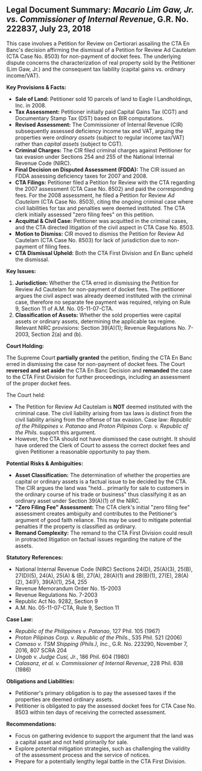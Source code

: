 ## Legal Document Summary: *Macario Lim Gaw, Jr. vs. Commissioner of Internal Revenue*, G.R. No. 222837, July 23, 2018

This case involves a Petition for Review on Certiorari assailing the CTA En Banc's decision affirming the dismissal of a Petition for Review Ad Cautelam (CTA Case No. 8503) for non-payment of docket fees. The underlying dispute concerns the characterization of real property sold by the Petitioner (Lim Gaw, Jr.) and the consequent tax liability (capital gains vs. ordinary income/VAT).

**Key Provisions & Facts:**

*   **Sale of Land:** Petitioner sold 10 parcels of land to Eagle I Landholdings, Inc. in 2008.
*   **Tax Assessment:** Petitioner initially paid Capital Gains Tax (CGT) and Documentary Stamp Tax (DST) based on BIR computations.
*   **Revised Assessment:** The Commissioner of Internal Revenue (CIR) subsequently assessed deficiency income tax and VAT, arguing the properties were *ordinary assets* (subject to regular income tax/VAT) rather than *capital assets* (subject to CGT).
*   **Criminal Charges:** The CIR filed criminal charges against Petitioner for tax evasion under Sections 254 and 255 of the National Internal Revenue Code (NIRC).
*   **Final Decision on Disputed Assessment (FDDA):** The CIR issued an FDDA assessing deficiency taxes for 2007 and 2008.
*   **CTA Filings:** Petitioner filed a Petition for Review with the CTA regarding the 2007 assessment (CTA Case No. 8502) and paid the corresponding fees.  For the 2008 assessment, he filed a Petition for Review *Ad Cautelam* (CTA Case No. 8503), citing the ongoing criminal case where civil liabilities for tax and penalties were deemed instituted.  The CTA clerk initially assessed "zero filing fees" on this petition.
*   **Acquittal & Civil Case:** Petitioner was acquitted in the criminal cases, and the CTA directed litigation of the civil aspect in CTA Case No. 8503.
*   **Motion to Dismiss:** CIR moved to dismiss the Petition for Review Ad Cautelam (CTA Case No. 8503) for lack of jurisdiction due to non-payment of filing fees.
*   **CTA Dismissal Upheld:** Both the CTA First Division and En Banc upheld the dismissal.

**Key Issues:**

1.  **Jurisdiction:** Whether the CTA erred in dismissing the Petition for Review Ad Cautelam for non-payment of docket fees. The petitioner argues the civil aspect was already deemed instituted with the criminal case, therefore no separate fee payment was required, relying on Rule 9, Section 11 of A.M. No. 05-11-07-CTA.
2.  **Classification of Assets:** Whether the sold properties were capital assets or ordinary assets, determining the applicable tax regime. Relevant NIRC provisions: Section 39(A)(1); Revenue Regulations No. 7-2003, Section 2(a) and (b).

**Court Holding:**

The Supreme Court **partially granted** the petition, finding the CTA En Banc erred in dismissing the case for non-payment of docket fees. The Court **reversed and set aside** the CTA En Banc Decision and **remanded** the case to the CTA First Division for further proceedings, including an assessment of the proper docket fees.

The Court held:

*   The Petition for Review Ad Cautelam is **NOT** deemed instituted with the criminal case. The civil liability arising from tax laws is distinct from the civil liability arising from the offense of tax evasion. Case law: *Republic of the Philippines v. Patanao* and *Proton Pilipinas Corp. v. Republic of the Phils.* support this argument.
*   However, the CTA should not have dismissed the case outright. It should have ordered the Clerk of Court to assess the correct docket fees and given Petitioner a reasonable opportunity to pay them.

**Potential Risks & Ambiguities:**

*   **Asset Classification:** The determination of whether the properties are capital or ordinary assets is a factual issue to be decided by the CTA. The CIR argues the land was "held… primarily for sale to customers in the ordinary course of his trade or business" thus classifying it as an ordinary asset under Section 39(A)(1) of the NIRC.
*   **"Zero Filing Fee" Assessment:** The CTA clerk's initial "zero filing fee" assessment creates ambiguity and contributes to the Petitioner's argument of good faith reliance. This may be used to mitigate potential penalties if the property is classified as ordinary.
*   **Remand Complexity:** The remand to the CTA First Division could result in protracted litigation on factual issues regarding the nature of the assets.

**Statutory References:**

*   National Internal Revenue Code (NIRC) Sections 24(D), 25(A)(3), 25(B), 27(D)(5), 24(A), 25(A) & (B), 27(A), 28(A)(1) and 28(B)(1), 27(E), 28(A)(2), 34(F), 39(A)(1), 254, 255
*   Revenue Memorandum Order No. 15-2003
*   Revenue Regulations No. 7-2003
*   Republic Act No. 9282, Section 9
*   A.M. No. 05-11-07-CTA, Rule 9, Section 11

**Case Law:**

*   *Republic of the Philippines v. Patanao*, 127 Phil. 105 (1967)
*   *Proton Pilipinas Corp. v. Republic of the Phils.*, 535 Phil. 521 (2006)
*   *Camaso v. TSM Shipping (Phils.), Inc.*, G.R. No. 223290, November 7, 2016, 807 SCRA 204
*   *Ungab v. Judge Cusi, Jr.*, 186 Phil. 604 (1980)
*   *Calasanz, et al. v. Commissioner of Internal Revenue*, 228 Phil. 638 (1986)

**Obligations and Liabilities:**

*   Petitioner's primary obligation is to pay the assessed taxes if the properties are deemed ordinary assets.
*   Petitioner is obligated to pay the assessed docket fees for CTA Case No. 8503 within ten days of receiving the corrected assessment.

**Recommendations:**

*   Focus on gathering evidence to support the argument that the land was a capital asset and not held primarily for sale.
*   Explore potential mitigation strategies, such as challenging the validity of the assessment process and the service of notices.
*   Prepare for a potentially lengthy legal battle in the CTA First Division.
